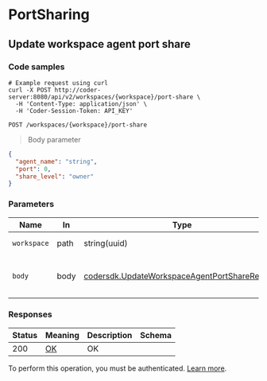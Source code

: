 # PortSharing

## Update workspace agent port share

### Code samples

```shell
# Example request using curl
curl -X POST http://coder-server:8080/api/v2/workspaces/{workspace}/port-share \
  -H 'Content-Type: application/json' \
  -H 'Coder-Session-Token: API_KEY'
```

`POST /workspaces/{workspace}/port-share`

> Body parameter

```json
{
  "agent_name": "string",
  "port": 0,
  "share_level": "owner"
}
```

### Parameters

| Name        | In   | Type                                                                                                     | Required | Description                       |
| ----------- | ---- | -------------------------------------------------------------------------------------------------------- | -------- | --------------------------------- |
| `workspace` | path | string(uuid)                                                                                             | true     | Workspace ID                      |
| `body`      | body | [codersdk.UpdateWorkspaceAgentPortShareRequest](schemas.md#codersdkupdateworkspaceagentportsharerequest) | true     | Update port sharing level request |

### Responses

| Status | Meaning                                                 | Description | Schema |
| ------ | ------------------------------------------------------- | ----------- | ------ |
| 200    | [OK](https://tools.ietf.org/html/rfc7231#section-6.3.1) | OK          |        |

To perform this operation, you must be authenticated. [Learn more](authentication.md).
